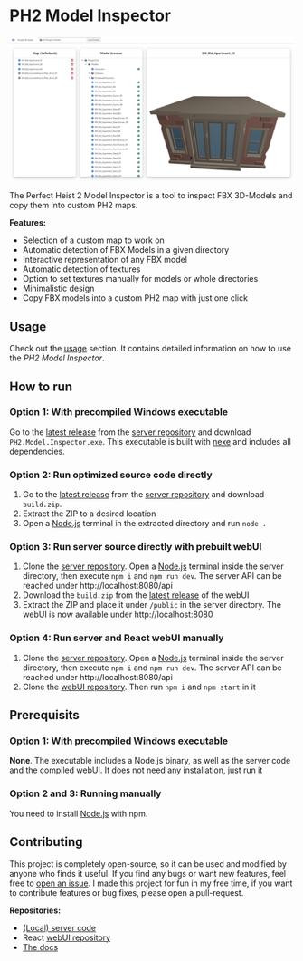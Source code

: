 # PH2 Model Inspector

<img src="https://github.com/SoulKa/ph2-model-inspector-docs/blob/main/screenshots/model-browser.png?raw=true" width="800">

The Perfect Heist 2 Model Inspector is a tool to inspect FBX 3D-Models and copy them into custom PH2 maps.

**Features:**
- Selection of a custom map to work on
- Automatic detection of FBX Models in a given directory
- Interactive representation of any FBX model
- Automatic detection of textures
- Option to set textures manually for models or whole directories
- Minimalistic design
- Copy FBX models into a custom PH2 map with just one click

## Usage

Check out the [usage](https://soulka.github.io/ph2-model-inspector-docs/usage) section. It contains detailed information on how to use the *PH2 Model Inspector*.

## How to run

### Option 1: With precompiled Windows executable

Go to the [latest release](https://github.com/SoulKa/ph2-model-inspector-server/releases/latest) from the [server repository](https://github.com/SoulKa/ph2-model-inspector-server) and download `PH2.Model.Inspector.exe`. This executable is built with [nexe](https://github.com/nexe/nexe) and includes all dependencies.

### Option 2: Run optimized source code directly

1. Go to the [latest release](https://github.com/SoulKa/ph2-model-inspector-server/releases/latest) from the [server repository](https://github.com/SoulKa/ph2-model-inspector-server) and download `build.zip`.
2. Extract the ZIP to a desired location
3. Open a [Node.js](https://nodejs.org/) terminal in the extracted directory and run `node .`

### Option 3: Run server source directly with prebuilt webUI

1. Clone the [server repository](https://github.com/SoulKa/ph2-model-inspector-server). Open a [Node.js](https://nodejs.org/) terminal inside the server directory, then execute `npm i` and `npm run dev`. The server API can be reached under http://localhost:8080/api
2. Download the `build.zip` from the [latest release](https://github.com/SoulKa/ph2-model-inspector-client/releases/latest) of the webUI
3. Extract the ZIP and place it under `/public` in the server directory. The webUI is now available under http://localhost:8080

### Option 4: Run server and React webUI manually

1. Clone the [server repository](https://github.com/SoulKa/ph2-model-inspector-server). Open a [Node.js](https://nodejs.org/) terminal inside the server directory, then execute `npm i` and `npm run dev`. The server API can be reached under http://localhost:8080/api
2. Clone the [webUI repository](https://github.com/SoulKa/ph2-model-inspector-client). Then run `npm i` and `npm start` in it

## Prerequisits

### Option 1: With precompiled Windows executable
**None**. The executable includes a Node.js binary, as well as the server code and the compiled webUI. It does not need any installation, just run it

### Option 2 and 3: Running manually
You need to install [Node.js](https://nodejs.org/) with npm.

## Contributing

This project is completely open-source, so it can be used and modified by anyone who finds it useful. If you find any bugs or want new features, feel free to [open an issue](https://github.com/SoulKa/ph2-model-inspector-server/issues/new). I made this project for fun in my free time, if you want to contribute features or bug fixes, please open a pull-request.

**Repositories:**
- [(Local) server code](https://github.com/SoulKa/ph2-model-inspector-server)
- React [webUI repository](https://github.com/SoulKa/ph2-model-inspector-client)
- [The docs](https://github.com/SoulKa/ph2-model-inspector-docs)